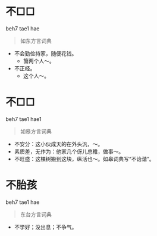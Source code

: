 # 不□□
beh7 tae1 hae
> 如东方言词典
- 不会勤俭持家，随便花钱。
  - 箇两个人～。
- 不正经。
  - 这个人～。

# 不□□
beh7 tae1 hae1
> 如皋方言词典
- 不安分：这小伙成天的在外头汎，～。
- 素质差，无作为：他家几个伢儿总稚，做事～。
- 不旺盛：这棵树搬到这块，纵活也～。如皋词典写“不诒谐”。

# 不胎孩
beh7 tae1 hae
> 东台方言词典
- 不学好；没出息；不争气。
